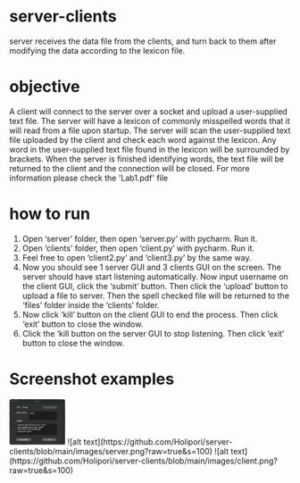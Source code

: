 # server-clients
 server receives the data file from the clients, and turn back to them after modifying the data according to the lexicon file.
# objective
 A client will connect to the server over a socket and upload a user-supplied text file. The server will have a lexicon of commonly misspelled words that it will read from a file upon startup. The server will scan the user-supplied text file uploaded by the client and check each word against the lexicon. Any word in the user-supplied text file found in the lexicon will be surrounded by brackets. When the server is finished identifying words, the text file will be returned to the client and the connection will be closed.
 For more information please check the 'Lab1.pdf' file
# how to run
1.	Open ‘server’ folder, then open ‘server.py’ with pycharm. Run it.
2.	Open ‘clients’ folder, then open ‘client.py’ with pycharm. Run it. 
3.	Feel free to open ‘client2.py’ and ‘client3.py’ by the same way.
4.	Now you should see 1 server GUI and 3 clients GUI on the screen. The server should have start listening automatically. Now input username on the client GUI, click the ‘submit’ button. Then click the ‘upload’ button to upload a file to server. Then the spell checked file will be returned to the ‘files’ folder inside the ‘clients’ folder.
5.	Now click ‘kill’ button on the client GUI to end the process. Then click ‘exit’ button to close the window.
6.	Click the ‘kill button on the server GUI to stop listening. Then click ‘exit’ button to close the window.

# Screenshot examples
<img src="https://github.com/Holipori/server-clients/blob/main/images/server.png?raw" width="100">
![alt text](https://github.com/Holipori/server-clients/blob/main/images/server.png?raw=true&s=100)
![alt text](https://github.com/Holipori/server-clients/blob/main/images/client.png?raw=true&s=100)
